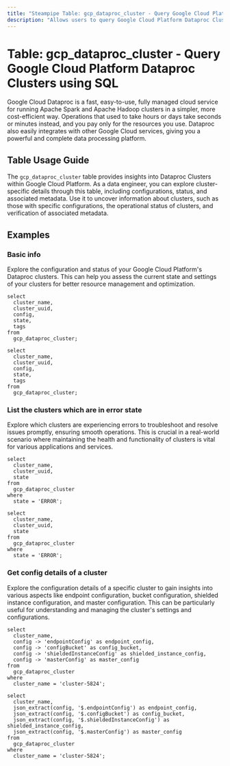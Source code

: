 ```yaml
---
title: "Steampipe Table: gcp_dataproc_cluster - Query Google Cloud Platform Dataproc Clusters using SQL"
description: "Allows users to query Google Cloud Platform Dataproc Clusters, providing insights into cluster configurations, status, and associated metadata."
---
```


# Table: gcp_dataproc_cluster - Query Google Cloud Platform Dataproc Clusters using SQL

Google Cloud Dataproc is a fast, easy-to-use, fully managed cloud service for running Apache Spark and Apache Hadoop clusters in a simpler, more cost-efficient way. Operations that used to take hours or days take seconds or minutes instead, and you pay only for the resources you use. Dataproc also easily integrates with other Google Cloud services, giving you a powerful and complete data processing platform.

## Table Usage Guide

The `gcp_dataproc_cluster` table provides insights into Dataproc Clusters within Google Cloud Platform. As a data engineer, you can explore cluster-specific details through this table, including configurations, status, and associated metadata. Use it to uncover information about clusters, such as those with specific configurations, the operational status of clusters, and verification of associated metadata.

## Examples

### Basic info
Explore the configuration and status of your Google Cloud Platform's Dataproc clusters. This can help you assess the current state and settings of your clusters for better resource management and optimization.

```sql+postgres
select
  cluster_name,
  cluster_uuid,
  config,
  state,
  tags
from
  gcp_dataproc_cluster;
```

```sql+sqlite
select
  cluster_name,
  cluster_uuid,
  config,
  state,
  tags
from
  gcp_dataproc_cluster;
```

### List the clusters which are in error state
Explore which clusters are experiencing errors to troubleshoot and resolve issues promptly, ensuring smooth operations. This is crucial in a real-world scenario where maintaining the health and functionality of clusters is vital for various applications and services.

```sql+postgres
select
  cluster_name,
  cluster_uuid,
  state
from
  gcp_dataproc_cluster
where
  state = 'ERROR';
```

```sql+sqlite
select
  cluster_name,
  cluster_uuid,
  state
from
  gcp_dataproc_cluster
where
  state = 'ERROR';
```

### Get config details of a cluster
Explore the configuration details of a specific cluster to gain insights into various aspects like endpoint configuration, bucket configuration, shielded instance configuration, and master configuration. This can be particularly useful for understanding and managing the cluster's settings and configurations.

```sql+postgres
select
  cluster_name,
  config -> 'endpointConfig' as endpoint_config,
  config -> 'configBucket' as config_bucket,
  config -> 'shieldedInstanceConfig' as shielded_instance_config,
  config -> 'masterConfig' as master_config
from
  gcp_dataproc_cluster
where
  cluster_name = 'cluster-5824';
```

```sql+sqlite
select
  cluster_name,
  json_extract(config, '$.endpointConfig') as endpoint_config,
  json_extract(config, '$.configBucket') as config_bucket,
  json_extract(config, '$.shieldedInstanceConfig') as shielded_instance_config,
  json_extract(config, '$.masterConfig') as master_config
from
  gcp_dataproc_cluster
where
  cluster_name = 'cluster-5824';
```